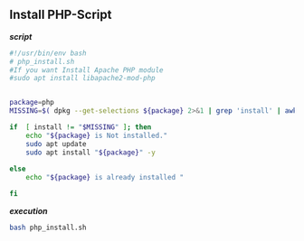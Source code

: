 ## Install PHP-Script



**_script_**
```bash
#!/usr/bin/env bash
# php_install.sh
#If you want Install Apache PHP module
#sudo apt install libapache2-mod-php


package=php
MISSING=$( dpkg --get-selections ${package} 2>&1 | grep 'install' | awk '{ print $2 }')

if  [ install != "$MISSING" ]; then
    echo "${package} is Not installed."
    sudo apt update
    sudo apt install "${package}" -y
    
else
    echo "${package} is already installed "

fi
```

**_execution_**

```bash
bash php_install.sh
```
